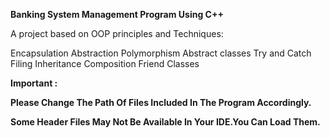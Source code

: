 **Banking System Management Program Using C++**

A project based on OOP principles and Techniques:

Encapsulation
Abstraction
Polymorphism
Abstract classes
Try and Catch
Filing
Inheritance
Composition
Friend Classes


**Important :**

**Please Change The Path Of Files Included In The Program Accordingly.**

**Some Header Files May Not Be Available In Your IDE.You Can Load Them.**

